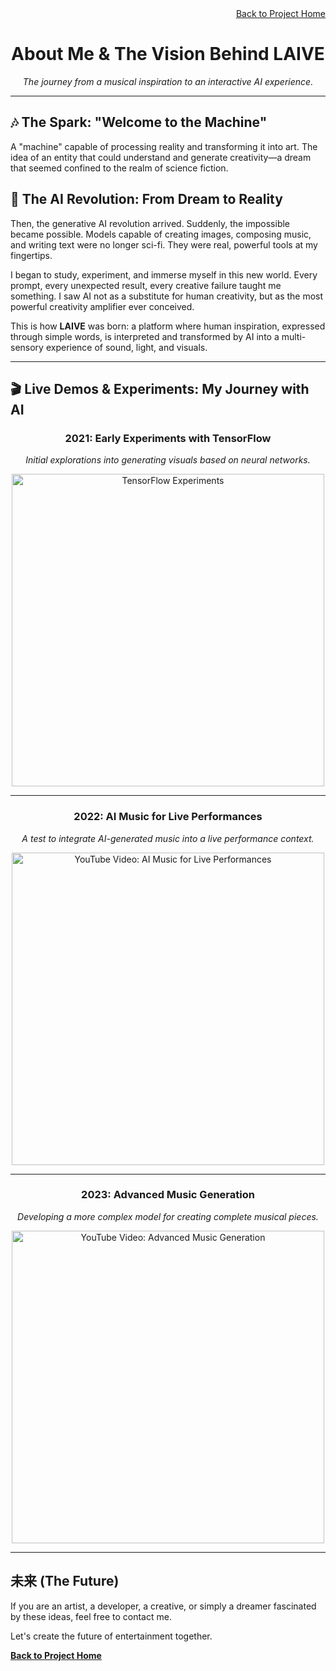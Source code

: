 <div align="right">
  <a href="README.md">Back to Project Home</a>
</div>

<div align="center">
  <h1>About Me & The Vision Behind LAIVE</h1>
  <p><em>The journey from a musical inspiration to an interactive AI experience.</em></p>
</div>

---

## 🎶 The Spark: "Welcome to the Machine"

A "machine" capable of processing reality and transforming it into art. The idea of an entity that could understand and generate creativity—a dream that seemed confined to the realm of science fiction.

## 🤖 The AI Revolution: From Dream to Reality

Then, the generative AI revolution arrived. Suddenly, the impossible became possible. Models capable of creating images, composing music, and writing text were no longer sci-fi. They were real, powerful tools at my fingertips.

I began to study, experiment, and immerse myself in this new world. Every prompt, every unexpected result, every creative failure taught me something. I saw AI not as a substitute for human creativity, but as the most powerful creativity amplifier ever conceived.

This is how **LAIVE** was born: a platform where human inspiration, expressed through simple words, is interpreted and transformed by AI into a multi-sensory experience of sound, light, and visuals.

---

## 🎬 Live Demos & Experiments: My Journey with AI

<div align="center">

### 2021: Early Experiments with TensorFlow
*Initial explorations into generating visuals based on neural networks.*

<img src="https://raw.githubusercontent.com/ninuxi/laive-interactive-ai-experience/main/files/tensogif.gif" alt="TensorFlow Experiments" width="500">

---

### 2022: AI Music for Live Performances
*A test to integrate AI-generated music into a live performance context.*

<a href="https://www.youtube.com/watch?v=83zpR2cErOo" target="_blank">
  <img src="https://img.youtube.com/vi/83zpR2cErOo/0.jpg" alt="YouTube Video: AI Music for Live Performances" width="500">
</a>

---

### 2023: Advanced Music Generation
*Developing a more complex model for creating complete musical pieces.*

<a href="https://www.youtube.com/watch?v=2lMzbmsVXbE" target="_blank">
  <img src="https://img.youtube.com/vi/2lMzbmsVXbE/0.jpg" alt="YouTube Video: Advanced Music Generation" width="500">
</a>

</div>

---

## 未来 (The Future)

If you are an artist, a developer, a creative, or simply a dreamer fascinated by these ideas, feel free to contact me.

Let's create the future of entertainment together.

**[Back to Project Home](README.md)**
